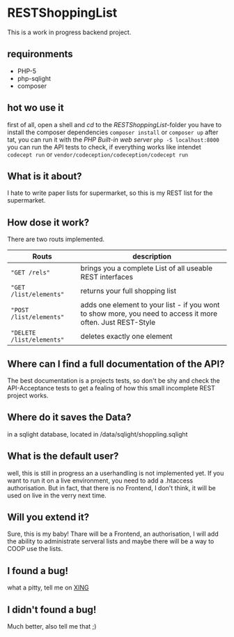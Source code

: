 # RESTShoppingList

This is a work in progress backend project.

## requironments
* PHP-5
* php-sqlight
* composer

## hot wo use it
first of all, open a shell and *cd* to the *RESTShoppingList*-folder 
you have to install the composer dependencies 
`composer install` or `composer up` 
after tat, you can run it with the *PHP Built-in web server* 
`php -S localhost:8000` 
you can run the API tests to check, if everything works like intendet 
`codecept run` or `vendor/codeception/codeception/codecept run` 

## What is it about?
I hate to write paper lists for supermarket, so this is my REST list for the supermarket.

## How dose it work?
There are two routs implemented.

| Routs                     | description |
| ------------------------- | ----------- |
| `"GET /rels"`             |brings you a complete List of all useable REST interfaces |
| `"GET /list/elements"`    |returns your full shopping list |
| `"POST /list/elements"`   |adds one element to your list - if you wont to show more, you need to access it more often. Just REST-Style |
| `"DELETE /list/elements"` |deletes exactly one element |

## Where can I find a full documentation of the API?
The best documentation is a projects tests, so don't be shy and check the
API-Acceptance tests to get a fealing of how this small incomplete REST project works.

## Where do it saves the Data?
in a sqlight database, located in /data/sqlight/shoppling.sqlight

## What is the default user?
well, this is still in progress an a userhandling is not implemented yet.
If you want to run it on a live environment, you need to add a .htaccess authorisation.
But in fact, that there is no Frontend, I don't think, it will be used on live in the
verry next time.

## Will you extend it?
Sure, this is my baby! Thare will be a Frontend, an authorisation, I will add the ability
to administrate serveral lists and maybe there will be a way to COOP use the lists.

## I found a bug!
what a pitty, tell me on [XING](https://www.xing.com/profile/Steffen_Kluetsch)

## I didn't found a bug!
Much better, also tell me that ;)


